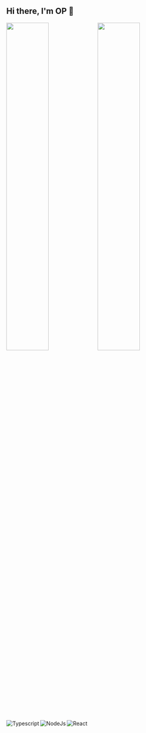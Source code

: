 ## Hi there, I'm OP 👋

<img align="left" width="47%" src="https://github-readme-stats.vercel.app/api?username=opsaran&show_icons=true&theme=radical"/>
<img width="47%" src="https://github-readme-stats.vercel.app/api/top-langs/?username=opsaran&layout=compact"/>

<img align="left" alt="Typescript" src="https://img.shields.io/badge/typescript-%23007ACC.svg?style=for-the-badge&logo=typescript&logoColor=white"/>

<img align="left" alt="NodeJs" src="https://img.shields.io/badge/node.js-6DA55F?style=for-the-badge&logo=node.js&logoColor=white"/>

<img alt="React" src="https://img.shields.io/badge/react-%2320232a.svg?style=for-the-badge&logo=react&logoColor=%2361DAFB"/>

